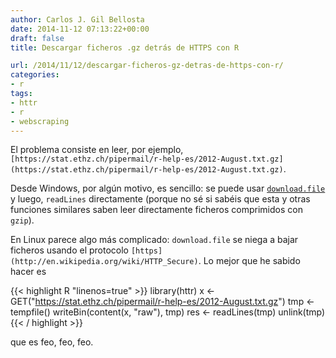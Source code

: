 ```yaml
---
author: Carlos J. Gil Bellosta
date: 2014-11-12 07:13:22+00:00
draft: false
title: Descargar ficheros .gz detrás de HTTPS con R

url: /2014/11/12/descargar-ficheros-gz-detras-de-https-con-r/
categories:
- r
tags:
- httr
- r
- webscraping
---
```


El problema consiste en leer, por ejemplo, `[https://stat.ethz.ch/pipermail/r-help-es/2012-August.txt.gz](https://stat.ethz.ch/pipermail/r-help-es/2012-August.txt.gz)`.

Desde Windows, por algún motivo, es sencillo: se puede usar [`download.file`](https://stat.ethz.ch/R-manual/R-devel/library/utils/html/download.file.html) y luego, `readLines` directamente (porque no sé si sabéis que esta y otras funciones similares saben leer directamente ficheros comprimidos con `gzip`).

En Linux parece algo más complicado: `download.file` se niega a bajar ficheros usando el protocolo `[https](http://en.wikipedia.org/wiki/HTTP_Secure)`. Lo mejor que he sabido hacer es

{{< highlight R "linenos=true" >}}
library(httr)
x <- GET("https://stat.ethz.ch/pipermail/r-help-es/2012-August.txt.gz")
tmp <- tempfile()
writeBin(content(x, "raw"), tmp)
res <- readLines(tmp)
unlink(tmp)
{{< / highlight >}}

que es feo, feo, feo.
